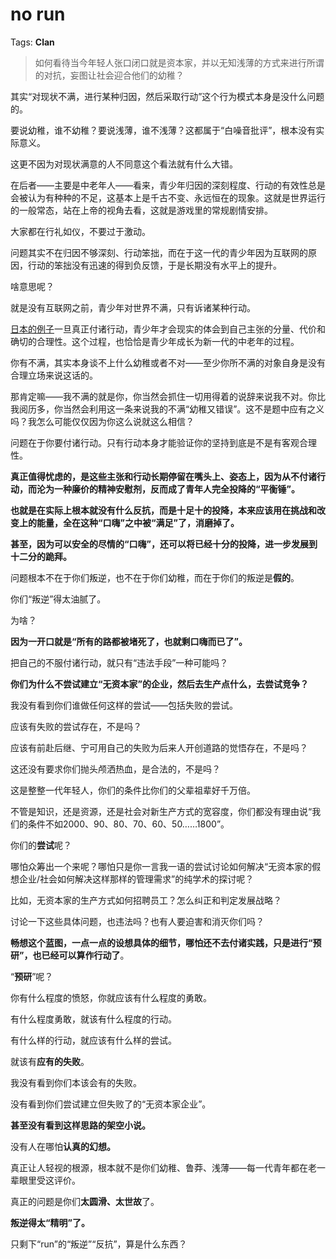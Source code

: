 # no run

Tags: **Clan**

> 如何看待当今年轻人张口闭口就是资本家，并以无知浅薄的方式来进行所谓的对抗，妄图让社会迎合他们的幼稚？



其实“对现状不满，进行某种归因，然后采取行动”这个行为模式本身是没什么问题的。

要说幼稚，谁不幼稚？要说浅薄，谁不浅薄？这都属于“白噪音批评”，根本没有实际意义。

这更不因为对现状满意的人不同意这个看法就有什么大错。

在后者——主要是中老年人——看来，青少年归因的深刻程度、行动的有效性总是会被认为有种种的不足，这基本上是千古不变、永远恒在的现象。这就是世界运行的一般常态，站在上帝的视角去看，这就是游戏里的常规剧情安排。

大家都在行礼如仪，不要过于激动。

问题其实不在归因不够深刻、行动笨拙，而在于这一代的青少年因为互联网的原因，行动的笨拙没有迅速的得到负反馈，于是长期没有水平上的提升。

啥意思呢？

就是没有互联网之前，青少年对世界不满，只有诉诸某种行动。

[日本的例子](https://link.zhihu.com/?target=https%3A//www.gushiciku.cn/dc_tw/109916794)一旦真正付诸行动，青少年才会现实的体会到自己主张的分量、代价和确切的合理性。这个过程，也恰恰是青少年成长为新一代的中老年的过程。

你有不满，其实本身谈不上什么幼稚或者不对——至少你所不满的对象自身是没有合理立场来说这话的。

那肯定嘛——我不满的就是你，你当然会抓住一切用得着的说辞来说我不对。你比我阅历多，你当然会利用这一条来说我的不满“幼稚又错误”。这不是题中应有之义吗？我怎么可能仅仅因为你这么说就这么相信？

问题在于你要付诸行动。只有行动本身才能验证你的坚持到底是不是有客观合理性。

**真正值得忧虑的，是这些主张和行动长期停留在嘴头上、姿态上，因为从不付诸行动，而沦为一种廉价的精神安慰剂，反而成了青年人完全投降的“平衡锤”。**

**也就是在实际上根本就没有什么反抗，而是十足十的投降，本来应该用在挑战和改变上的能量，全在这种“口嗨”之中被“满足”了，消磨掉了。**

**甚至，因为可以安全的尽情的“口嗨”，还可以将已经十分的投降，进一步发展到十二分的跪拜。**

  


问题根本不在于你们叛逆，也不在于你们幼稚，而在于你们的叛逆是**假的**。

你们“叛逆”得太油腻了。

  


为啥？

**因为一开口就是“所有的路都被堵死了，也就剩口嗨而已了”。**

把自己的不服付诸行动，就只有“违法手段”一种可能吗？

**你们为什么不尝试建立“无资本家”的企业，然后去生产点什么，去尝试竞争？**

我没有看到你们谁做任何这样的尝试——包括失败的尝试。

应该有失败的尝试存在，不是吗？

应该有前赴后继、宁可用自己的失败为后来人开创道路的觉悟存在，不是吗？

这还没有要求你们抛头颅洒热血，是合法的，不是吗？

这是整整一代年轻人，你们的条件比你们的父辈祖辈好千万倍。

不管是知识，还是资源，还是社会对新生产方式的宽容度，你们都没有理由说“我们的条件不如2000、90、80、70、60、50……1800”。

你们的**尝试**呢？

哪怕众筹出一个来呢？哪怕只是你一言我一语的尝试讨论如何解决“无资本家的假想企业/社会如何解决这样那样的管理需求”的纯学术的探讨呢？

比如，无资本家的生产方式如何招聘员工？怎么纠正和判定发展战略？

讨论一下这些具体问题，也违法吗？也有人要迫害和消灭你们吗？

**畅想这个蓝图，一点一点的设想具体的细节，哪怕还不去付诸实践，只是进行“预研”，也已经可以算作行动了**。

“**预研**”呢？

  


你有什么程度的愤怒，你就应该有什么程度的勇敢。

有什么程度勇敢，就该有什么程度的行动。

有什么样的行动，就应该有什么样的尝试。

就该有**应有的失败**。

  


我没有看到你们本该会有的失败。

没有看到你们尝试建立但失败了的“无资本家企业”。

**甚至没有看到这样思路的架空小说。**

没有人在哪怕**认真的幻想。**

  


真正让人轻视的根源，根本就不是你们幼稚、鲁莽、浅薄——每一代青年都在老一辈眼里受这评价。

真正的问题是你们**太圆滑、太世故**了。

**叛逆得太“精明”了。**

  


只剩下“run”的“叛逆”“反抗”，算是什么东西？



